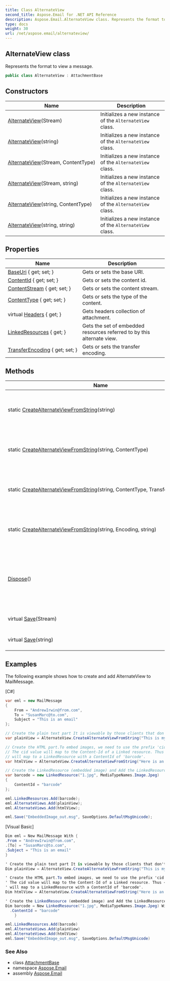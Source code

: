 ```yaml
---
title: Class AlternateView
second_title: Aspose.Email for .NET API Reference
description: Aspose.Email.AlternateView class. Represents the format to view a message
type: docs
weight: 30
url: /net/aspose.email/alternateview/
---
```

## AlternateView class

Represents the format to view a message.

```csharp
public class AlternateView : AttachmentBase
```

## Constructors

| Name | Description |
| --- | --- |
| [AlternateView](alternateview/#constructor)(Stream) | Initializes a new instance of the `AlternateView` class. |
| [AlternateView](alternateview/#constructor_3)(string) | Initializes a new instance of the `AlternateView` class. |
| [AlternateView](alternateview/#constructor_1)(Stream, ContentType) | Initializes a new instance of the `AlternateView` class. |
| [AlternateView](alternateview/#constructor_2)(Stream, string) | Initializes a new instance of the `AlternateView` class. |
| [AlternateView](alternateview/#constructor_4)(string, ContentType) | Initializes a new instance of the `AlternateView` class. |
| [AlternateView](alternateview/#constructor_5)(string, string) | Initializes a new instance of the `AlternateView` class. |

## Properties

| Name | Description |
| --- | --- |
| [BaseUri](../../aspose.email/alternateview/baseuri/) { get; set; } | Gets or sets the base URI. |
| [ContentId](../../aspose.email/attachmentbase/contentid/) { get; set; } | Gets or sets the content id. |
| [ContentStream](../../aspose.email/attachmentbase/contentstream/) { get; set; } | Gets or sets the content stream. |
| [ContentType](../../aspose.email/attachmentbase/contenttype/) { get; set; } | Gets or sets the type of the content. |
| virtual [Headers](../../aspose.email/attachmentbase/headers/) { get; } | Gets headers collection of attachment. |
| [LinkedResources](../../aspose.email/alternateview/linkedresources/) { get; } | Gets the set of embedded resources referred to by this alternate view. |
| [TransferEncoding](../../aspose.email/attachmentbase/transferencoding/) { get; set; } | Gets or sets the transfer encoding. |

## Methods

| Name | Description |
| --- | --- |
| static [CreateAlternateViewFromString](../../aspose.email/alternateview/createalternateviewfromstring/#createalternateviewfromstring)(string) | Creates a AlternateView of using the content specified in a string. |
| static [CreateAlternateViewFromString](../../aspose.email/alternateview/createalternateviewfromstring/#createalternateviewfromstring_1)(string, ContentType) | Creates a AlternateView of using the content specified in a string. |
| static [CreateAlternateViewFromString](../../aspose.email/alternateview/createalternateviewfromstring/#createalternateviewfromstring_2)(string, ContentType, TransferEncoding) | Creates a AlternateView of using the content specified in a string. |
| static [CreateAlternateViewFromString](../../aspose.email/alternateview/createalternateviewfromstring/#createalternateviewfromstring_3)(string, Encoding, string) | Creates a AlternateView of using the content specified in a string. |
| [Dispose](../../aspose.email/attachmentbase/dispose/)() | Performs application-defined tasks associated with freeing, releasing, or resetting unmanaged resources. |
| virtual [Save](../../aspose.email/attachmentbase/save/)(Stream) | Saves the specified stream. |
| virtual [Save](../../aspose.email/attachmentbase/save/)(string) | Saves the specified file name. |

## Examples

The following example shows how to create and add AlternateView to MailMessage.

[C#]

```csharp
var eml = new MailMessage
{
	From = "AndrewIrwin@from.com",
	To = "SusanMarc@to.com",
	Subject = "This is an email"
};

// Create the plain text part It is viewable by those clients that don't support HTML
var plainView = AlternateView.CreateAlternateViewFromString("This is my plain text content", null, "text/plain");

// Create the HTML part.To embed images, we need to use the prefix 'cid' in the img src value.
// The cid value will map to the Content-Id of a Linked resource. Thus <img src='cid:barcode'>
// will map to a LinkedResource with a ContentId of 'barcode'.
var htmlView = AlternateView.CreateAlternateViewFromString("Here is an embedded image. <img src=cid:barcode>", null, "text/html");

// Create the LinkedResource (embedded image) and Add the LinkedResource to the appropriate view
var barcode = new LinkedResource("1.jpg", MediaTypeNames.Image.Jpeg)
{
	ContentId = "barcode"
};

eml.LinkedResources.Add(barcode);
eml.AlternateViews.Add(plainView);
eml.AlternateViews.Add(htmlView);

eml.Save("EmbeddedImage_out.msg", SaveOptions.DefaultMsgUnicode);
```

[Visual Basic]

```csharp
Dim eml = New MailMessage With {
.From = "AndrewIrwin@from.com",
.[To] = "SusanMarc@to.com",
.Subject = "This is an email"
}

' Create the plain text part It is viewable by those clients that don't support HTML
Dim plainView = AlternateView.CreateAlternateViewFromString("This is my plain text content", Nothing, "text/plain")

' Create the HTML part.To embed images, we need to use the prefix 'cid' in the img src value.
' The cid value will map to the Content-Id of a Linked resource. Thus <img src='cid:barcode'>
' will map to a LinkedResource with a ContentId of 'barcode'.
Dim htmlView = AlternateView.CreateAlternateViewFromString("Here is an embedded image.<img src=cid:barcode>", Nothing, "text/html")

' Create the LinkedResource (embedded image) and Add the LinkedResource to the appropriate view
Dim barcode = New LinkedResource("1.jpg", MediaTypeNames.Image.Jpeg) With {
  .ContentId = "barcode"
	}

eml.LinkedResources.Add(barcode)
eml.AlternateViews.Add(plainView)
eml.AlternateViews.Add(htmlView)
eml.Save("EmbeddedImage_out.msg", SaveOptions.DefaultMsgUnicode)
```

### See Also

* class [AttachmentBase](../attachmentbase/)
* namespace [Aspose.Email](../../aspose.email/)
* assembly [Aspose.Email](../../)


